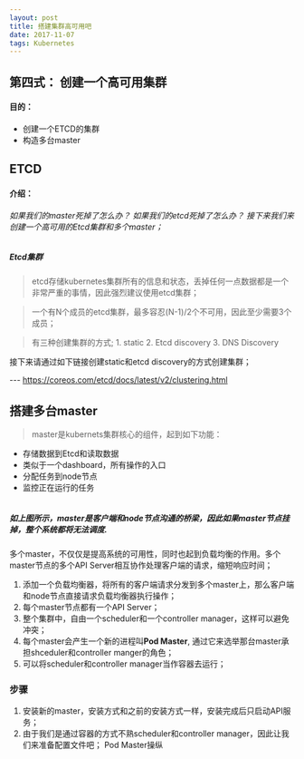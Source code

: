 ```yaml
---
layout: post
title: 搭建集群高可用吧
date: 2017-11-07
tags: Kubernetes
---
```


## 第四式： 创建一个高可用集群

#### 目的：

* 创建一个ETCD的集群
* 构造多台master


## ETCD
#### 介绍：

###### 如果我们的master死掉了怎么办？ 如果我们的etcd死掉了怎么办？ 接下来我们来创建一个高可用的Etcd集群和多个master；


##### Etcd集群

> etcd存储kubernetes集群所有的信息和状态，丢掉任何一点数据都是一个非常严重的事情，因此强烈建议使用etcd集群；

> 一个有N个成员的etcd集群，最多容忍(N-1)/2个不可用，因此至少需要3个成员；

> 有三种创建集群的方式; 1. static 2. Etcd discovery 3. DNS Discovery

接下来请通过如下链接创建static和etcd discovery的方式创建集群；

--- https://coreos.com/etcd/docs/latest/v2/clustering.html



## 搭建多台master

>master是kubernets集群核心的组件，起到如下功能：

* 存储数据到Etcd和读取数据
* 类似于一个dashboard，所有操作的入口
* 分配任务到node节点
* 监控正在运行的任务

![]()

##### 如上图所示，master是客户端和node节点沟通的桥梁，因此如果master节点挂掉，整个系统都将无法调度. 

多个master，不仅仅是提高系统的可用性，同时也起到负载均衡的作用。多个master节点的多个API Server相互协作处理客户端的请求，缩短响应时间；

1. 添加一个负载均衡器，将所有的客户端请求分发到多个master上，那么客户端和node节点直接请求负载均衡器执行操作；
2. 每个master节点都有一个API Server；
3. 整个集群中，自由一个scheduler和一个controller manager，这样可以避免冲突；
4. 每个master会产生一个新的进程叫**Pod Master**, 通过它来选举那台master承担shceduler和controller manger的角色；
5. 可以将scheduler和controller manager当作容器去运行；


### 步骤
1. 安装新的master，安装方式和之前的安装方式一样，安装完成后只启动API服务；
2. 由于我们是通过容器的方式不熟scheduler和controller manager，因此让我们来准备配置文件吧；
   Pod Master操纵
   


 


